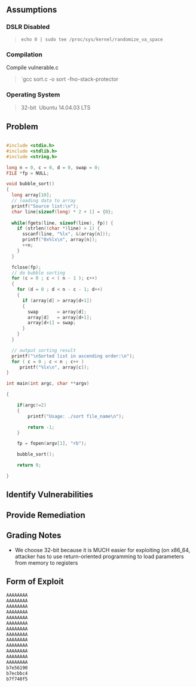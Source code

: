 ## Assumptions

### DSLR Disabled

> `echo 0 | sudo tee /proc/sys/kernel/randomize_va_space`

###  Compilation

Compile vulnerable.c 

> `gcc sort.c -o sort -fno-stack-protector

### Operating System

> 32-bit  Ubuntu 14.04.03 LTS

## Problem

```C

#include <stdio.h>
#include <stdlib.h>
#include <string.h>

long n = 0, c = 0, d = 0, swap = 0;
FILE *fp = NULL;

void bubble_sort()
{
  long array[10];
  // loading data to array
  printf("Source list:\n");
  char line[sizeof(long) * 2 + 1] = {0};
  
  while(fgets(line, sizeof(line), fp)) {
    if (strlen((char *)line) > 1) {
      sscanf(line, "%lx", &(array[n]));
      printf("0x%lx\n", array[n]);
      ++n;
    }
  }

  fclose(fp);
  // do bubble sorting
  for (c = 0 ; c < ( n - 1 ); c++)
  {
    for (d = 0 ; d < n - c - 1; d++)
    {
      if (array[d] > array[d+1])
      {
        swap       = array[d];
        array[d]   = array[d+1];
        array[d+1] = swap;
      }
    }
  }

  // output sorting result
  printf("\nSorted list in ascending order:\n");
  for ( c = 0 ; c < n ; c++ )
     printf("%lx\n", array[c]);
}

int main(int argc, char **argv)

{

    if(argc!=2)
    {
        printf("Usage: ./sort file_name\n");

        return -1;
    }

    fp = fopen(argv[1], "rb");

    bubble_sort();

    return 0;

}

```

## Identify Vulnerabilities

## Provide Remediation

## Grading Notes

- We choose 32-bit because it is MUCH easier for exploiting (on x86_64, attacker has to use return-oriented programming to load parameters from memory to registers

## Form of Exploit

```txt
AAAAAAAA
AAAAAAAA
AAAAAAAA
AAAAAAAA
AAAAAAAA
AAAAAAAA
AAAAAAAA
AAAAAAAA
AAAAAAAA
AAAAAAAA
AAAAAAAA
AAAAAAAA
AAAAAAAA
b7e56190
b7ecbbc4
b7f740f5
```

